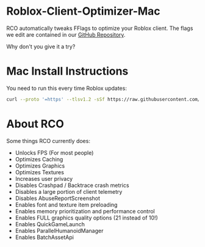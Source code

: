 # Roblox-Client-Optimizer-Mac

RCO automatically tweaks FFlags to optimize your Roblox client.
The flags we edit are contained in our [GitHub Repository](https://github.com/L8X/Roblox-Client-Optimizer/blob/main/ClientAppSettings.json).

Why don't you give it a try?

# Mac Install Instructions 
You need to run this every time Roblox updates:

```sh
curl --proto '=https' --tlsv1.2 -sSf https://raw.githubusercontent.com/benedictstanley/Roblox-Client-Optimizer-Mac/main/RCOInstaller.sh | sh
```

# About RCO

Some things RCO currently does:

- Unlocks FPS (For most people)
- Optimizes Caching
- Optimizes Graphics
- Optimizes Textures
- Increases user privacy
- Disables Crashpad / Backtrace crash metrics
- Disables a large portion of client telemetry
- Disables AbuseReportScreenshot
- Enables font and texture item preloading
- Enables memory prioritization and performance control
- Enables FULL graphics quality options (21 instead of 10!)
- Enables QuickGameLaunch
- Enables ParallelHumanoidManager
- Enables BatchAssetApi
